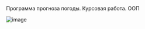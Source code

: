 Программа прогноза погоды. Курсовая работа. ООП

![image](https://github.com/AntonGavrilichev/AppWeather1/assets/144733862/af5b28f2-e55a-49aa-9a0a-e64cb9bf8a1f)


